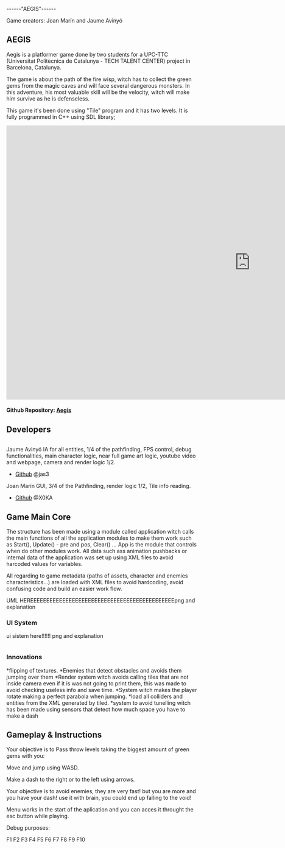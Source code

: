 ------"AEGIS"------

Game creators: Joan Marín and Jaume Avinyó

## AEGIS

Aegis is a platformer game done by two students for a UPC-TTC (Universitat Politècnica de Catalunya - TECH TALENT CENTER) project in Barcelona, Catalunya.

The game is about the path of the fire wisp, witch has to collect the green gems from the magic caves and will face several dangerous monsters. In this adventure, his most valuable skill will be the velocity, witch will make him survive as he is defenseless.

This game it's been done  using "Tile" program and it has two levels. It is fully programmed in C++ using SDL library;


<iframe width="1280" height="720" src="https://www.youtube.com/watch?v=ktgW0TUtNUI" frameborder="0" gesture="media" allow="encrypted-media" allowfullscreen></iframe>


#### Github Repository: [Aegis](https://github.com/DevelopmentBeasts/Aegis)

## Developers

![]()

Jaume Avinyó
IA for all entities, 1/4 of the pathfinding, FPS control, debug functionalities, main character logic, near full game art logic, youtube video and webpage, camera and render logic 1/2.
* [Github](https://github.com/Jaumeavinyo) @jas3

Joan Marín
GUI, 3/4 of the Pathfinding, render logic 1/2, Tile info reading.
* [Github](https://github.com/X0KA) @X0KA


## Game Main Core
The structure has been made using a module called application witch calls the main functions of all the application modules to make them work such as Start(), Update() - pre and pos, Clear() ... App is the module that controls when do other modules work.
All data such ass animation pushbacks or internal data of the application was set up using XML files to avoid harcoded values for variables.


All regarding to game metadata (paths of assets, character and enemies characteristics...) are loaded with XML files to avoid hardcoding,
avoid confusing code and build an easier work flow.


UML HEREEEEEEEEEEEEEEEEEEEEEEEEEEEEEEEEEEEEEEEEEEEEEpng and explanation
![]()

### UI System

ui sistem here!!!!!! png and explanation

![]()

### Innovations
*flipping of textures.
*Enemies that detect obstacles and avoids them jumping over them
*Render system witch avoids calling tiles that are not inside camera even if it is was not going to  print them, this was made to avoid checking useless info and save time.
*System witch makes the player rotate making a perfect parabola when jumping.
*load all colliders and entities from the XML generated by tiled.
*system to avoid tunelling witch has been made using sensors that detect how much space you have to make a dash

## Gameplay & Instructions

Your objective is to Pass throw levels taking the biggest amount of green gems with you:

Move and jump using WASD.

Make a dash to the right or to the left using arrows.

Your objective is to avoid enemies, they are very fast! but you are more and you have your dash! use it with brain, you could end up falling to the void!

Menu works in the start of the aplication and you can acces it throught the esc button while playing.

Debug purposes:

F1
F2
F3
F4
F5
F6
F7
F8
F9
F10


